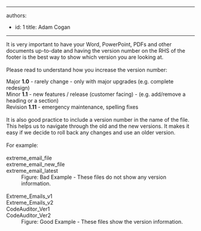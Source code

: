 

---
authors:
  - id: 1
    title: Adam Cogan
---




<span class='intro'> <div>​It is very important to have your Word, PowerPoint, PDFs and other documents up-to-date and having the version number on the RHS of the footer is the best way to show which version you are looking at.<br><br></div><div>Please read to understand how you increase the version number&#58;</div> </span>

<div>​Major <strong>1.0</strong> - rarely change - only with major upgrades (e.g. complete redesign)</div><div>Minor <strong>1.1</strong> - new features / release (customer facing) - (e.g. add/remove a heading or a section)</div><div>Revision <strong>1.11</strong> - emergency maintenance, spelling fixes</div><div>​<br></div><div>It is also good practice to include a version number in the name of the file. This helps us to navigate through the old and the new versions. It makes it easy if we decide to roll back any changes and use an older version.</div><div><br></div><div>For example&#58;</div><div><br></div><div>extreme_email_file</div><div>extreme_email_new_file</div><div>extreme_email_latest</div><dd class="ssw15-rteElement-FigureBad">Figure&#58; Bad Example - These files do not show any version information.</dd><div><br></div><div>Extreme_Emails_v1</div><div>Extreme_Emails_v2</div><div>CodeAuditor_Ver1</div><div>CodeAuditor_Ver2</div><dd class="ssw15-rteElement-FigureGood">Figure&#58; Good Example - These files show the version information.</dd>


